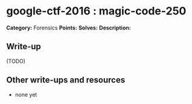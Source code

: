 # google-ctf-2016 : magic-code-250

**Category:** Forensics
**Points:** 
**Solves:** 
**Description:**



## Write-up

(TODO)

## Other write-ups and resources

* none yet
